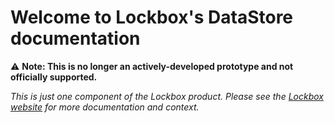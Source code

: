 # Welcome to Lockbox's DataStore documentation

:warning: **Note: This is no longer an actively-developed prototype and not
officially supported.**

*This is just one component of the Lockbox product. Please see the
[Lockbox website][org-website] for more documentation and context.*

[org-website]: https://mozilla-lockbox.github.io/
